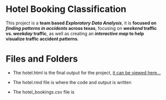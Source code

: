 # Hotel Booking Classification

This project is a __team based *Exploratory Data Analysis*__, it is __focused on *finding patterns in accidents* across texas__, focusing on __*weekend* traffic vs. *weekday* traffic__, as well as creating an __*interactive map* to help visualize traffic accident patterns__.

# Files and Folders

* The hotel.html is the final output for the project, [it can be viewed here...](https://alexander-kahanek.github.io/project/hotel.html)

* The hotel.rmd file is where the code and output is written

* The hotel_bookings.csv file is 
